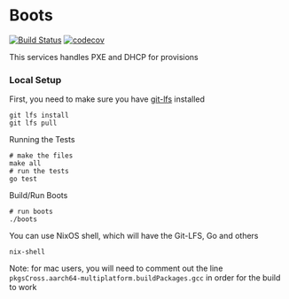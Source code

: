 # Boots
[![Build Status][boots_ci_status]][boots_ci]
[![codecov](https://codecov.io/gh/packethost/boots/branch/master/graph/badge.svg?token=JH41dqSgYI)](https://codecov.io/gh/packethost/boots)

This services handles PXE and DHCP for provisions

### Local Setup

First, you need to make sure you have [git-lfs](https://git-lfs.github.com/) installed

```
git lfs install
git lfs pull
```

Running the Tests
```
# make the files
make all
# run the tests
go test
```

Build/Run Boots
```
# run boots
./boots
```

You can use NixOS shell, which will have the Git-LFS, Go and others

`nix-shell`

Note: for mac users, you will need to comment out the line `pkgsCross.aarch64-multiplatform.buildPackages.gcc` in order for the build to work

[boots_ci]: https://drone.packet.net/packethost/boots
[boots_ci_status]: https://drone.packet.net/api/badges/packethost/boots/status.svg
